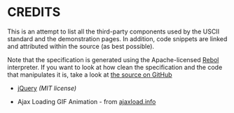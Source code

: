 # CREDITS

This is an attempt to list all the third-party components used by the USCII standard and the demonstration pages.  In addition, code snippets are linked and attributed within the source (as best possible).

Note that the specification is generated using the Apache-licensed [Rebol](http://rebolsource.net) interpreter.  If you want to look at how clean the specification and the code that manipulates it is, take a look at [the source on GitHub](http://github.com/hostilefork/uscii/blob/master/uscii-5x7-english-c0.reb)

* [jQuery](http://jquery.com/) *(MIT license)*

* Ajax Loading GIF Animation - from [ajaxload.info](http://www.ajaxload.info/)
